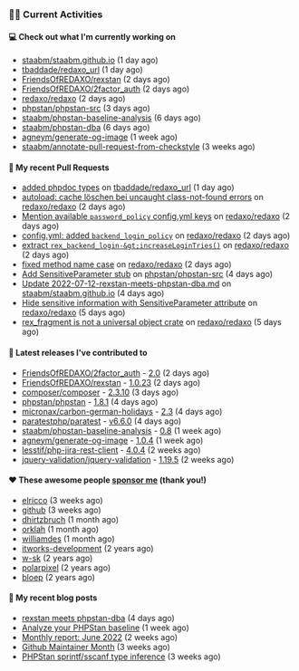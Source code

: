 ### 👨‍💻 Current Activities


#### 💻 Check out what I'm currently working on

- [staabm/staabm.github.io](https://github.com/staabm/staabm.github.io) (1 day ago)
- [tbaddade/redaxo_url](https://github.com/tbaddade/redaxo_url) (1 day ago)
- [FriendsOfREDAXO/rexstan](https://github.com/FriendsOfREDAXO/rexstan) (2 days ago)
- [FriendsOfREDAXO/2factor_auth](https://github.com/FriendsOfREDAXO/2factor_auth) (2 days ago)
- [redaxo/redaxo](https://github.com/redaxo/redaxo) (2 days ago)
- [phpstan/phpstan-src](https://github.com/phpstan/phpstan-src) (3 days ago)
- [staabm/phpstan-baseline-analysis](https://github.com/staabm/phpstan-baseline-analysis) (6 days ago)
- [staabm/phpstan-dba](https://github.com/staabm/phpstan-dba) (6 days ago)
- [agneym/generate-og-image](https://github.com/agneym/generate-og-image) (1 week ago)
- [staabm/annotate-pull-request-from-checkstyle](https://github.com/staabm/annotate-pull-request-from-checkstyle) (3 weeks ago)


#### 🔨 My recent Pull Requests

- [added phpdoc types](https://github.com/tbaddade/redaxo_url/pull/255) on [tbaddade/redaxo_url](https://github.com/tbaddade/redaxo_url) (1 day ago)
- [autoload: cache löschen bei uncaught class-not-found errors](https://github.com/redaxo/redaxo/pull/5199) on [redaxo/redaxo](https://github.com/redaxo/redaxo) (2 days ago)
- [Mention available `password_policy` config.yml keys](https://github.com/redaxo/redaxo/pull/5198) on [redaxo/redaxo](https://github.com/redaxo/redaxo) (2 days ago)
- [config.yml: added `backend_login_policy`](https://github.com/redaxo/redaxo/pull/5197) on [redaxo/redaxo](https://github.com/redaxo/redaxo) (2 days ago)
- [extract `rex_backend_login-&gt;increaseLoginTries()`](https://github.com/redaxo/redaxo/pull/5196) on [redaxo/redaxo](https://github.com/redaxo/redaxo) (2 days ago)
- [fixed method name case](https://github.com/redaxo/redaxo/pull/5195) on [redaxo/redaxo](https://github.com/redaxo/redaxo) (2 days ago)
- [Add SensitiveParameter stub](https://github.com/phpstan/phpstan-src/pull/1511) on [phpstan/phpstan-src](https://github.com/phpstan/phpstan-src) (4 days ago)
- [Update 2022-07-12-rexstan-meets-phpstan-dba.md](https://github.com/staabm/staabm.github.io/pull/27) on [staabm/staabm.github.io](https://github.com/staabm/staabm.github.io) (4 days ago)
- [Hide sensitive information with SensitiveParameter attribute](https://github.com/redaxo/redaxo/pull/5189) on [redaxo/redaxo](https://github.com/redaxo/redaxo) (5 days ago)
- [rex_fragment is not a universal object crate](https://github.com/redaxo/redaxo/pull/5185) on [redaxo/redaxo](https://github.com/redaxo/redaxo) (5 days ago)


#### 🔭 Latest releases I've contributed to

- [FriendsOfREDAXO/2factor_auth](https://github.com/FriendsOfREDAXO/2factor_auth) - [2.0](https://github.com/FriendsOfREDAXO/2factor_auth/releases/tag/2.0) (2 days ago)
- [FriendsOfREDAXO/rexstan](https://github.com/FriendsOfREDAXO/rexstan) - [1.0.23](https://github.com/FriendsOfREDAXO/rexstan/releases/tag/1.0.23) (2 days ago)
- [composer/composer](https://github.com/composer/composer) - [2.3.10](https://github.com/composer/composer/releases/tag/2.3.10) (3 days ago)
- [phpstan/phpstan](https://github.com/phpstan/phpstan) - [1.8.1](https://github.com/phpstan/phpstan/releases/tag/1.8.1) (4 days ago)
- [micronax/carbon-german-holidays](https://github.com/micronax/carbon-german-holidays) - [2.3](https://github.com/micronax/carbon-german-holidays/releases/tag/2.3) (4 days ago)
- [paratestphp/paratest](https://github.com/paratestphp/paratest) - [v6.6.0](https://github.com/paratestphp/paratest/releases/tag/v6.6.0) (4 days ago)
- [staabm/phpstan-baseline-analysis](https://github.com/staabm/phpstan-baseline-analysis) - [0.8](https://github.com/staabm/phpstan-baseline-analysis/releases/tag/0.8) (1 week ago)
- [agneym/generate-og-image](https://github.com/agneym/generate-og-image) - [1.0.4](https://github.com/agneym/generate-og-image/releases/tag/1.0.4) (1 week ago)
- [lesstif/php-jira-rest-client](https://github.com/lesstif/php-jira-rest-client) - [4.0.4](https://github.com/lesstif/php-jira-rest-client/releases/tag/4.0.4) (2 weeks ago)
- [jquery-validation/jquery-validation](https://github.com/jquery-validation/jquery-validation) - [1.19.5](https://github.com/jquery-validation/jquery-validation/releases/tag/1.19.5) (2 weeks ago)


#### ❤️ These awesome people [sponsor me](https://github.com/sponsors/staabm) (thank you!)

- [elricco](https://github.com/elricco) (3 weeks ago)
- [github](https://github.com/github) (3 weeks ago)
- [dhirtzbruch](https://github.com/dhirtzbruch) (1 month ago)
- [orklah](https://github.com/orklah) (1 month ago)
- [williamdes](https://github.com/williamdes) (1 month ago)
- [itworks-development](https://github.com/itworks-development) (2 years ago)
- [w-sk](https://github.com/w-sk) (2 years ago)
- [polarpixel](https://github.com/polarpixel) (2 years ago)
- [bloep](https://github.com/bloep) (2 years ago)

#### 📜 My recent blog posts

- [rexstan meets phpstan-dba](https://staabm.github.io/2022/07/12/rexstan-meets-phpstan-dba.html) (4 days ago)
- [Analyze your PHPStan baseline](https://staabm.github.io/2022/07/04/phpstan-baseline-analysis.html) (1 week ago)
- [Monthly report: June 2022](https://staabm.github.io/2022/06/30/monthly-report-june.html) (2 weeks ago)
- [Github Maintainer Month](https://staabm.github.io/2022/06/24/github-maintainer-month.html) (3 weeks ago)
- [PHPStan sprintf/sscanf type inference](https://staabm.github.io/2022/06/23/phpstan-sprintf-sscanf-inference.html) (3 weeks ago)
